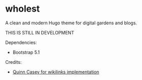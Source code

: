# wholest
A clean and modern Hugo theme for digital gardens and blogs.

THIS IS STILL IN DEVELOPMENT

Dependencies:
- Bootstrap 5.1

Credits:
- [Quinn Casey for wikilinks implementation](https://quinncasey.com/tools/hugo-wikilink-support/)
